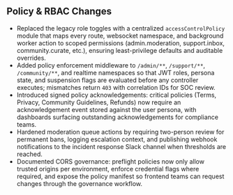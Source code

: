 ## Policy & RBAC Changes

- Replaced the legacy role toggles with a centralized `accessControlPolicy` module that maps every route, websocket namespace, and background worker action to scoped permissions (admin.moderation, support.inbox, community.curate, etc.), ensuring least-privilege defaults and auditable overrides.
- Added policy enforcement middleware to `/admin/**`, `/support/**`, `/community/**`, and realtime namespaces so that JWT roles, persona state, and suspension flags are evaluated before any controller executes; mismatches return `403` with correlation IDs for SOC review.
- Introduced signed policy acknowledgements: critical policies (Terms, Privacy, Community Guidelines, Refunds) now require an acknowledgement event stored against the user persona, with dashboards surfacing outstanding acknowledgements for compliance teams.
- Hardened moderation queue actions by requiring two-person review for permanent bans, logging escalation context, and publishing webhook notifications to the incident response Slack channel when thresholds are reached.
- Documented CORS governance: preflight policies now only allow trusted origins per environment, enforce credential flags where required, and expose the policy manifest so frontend teams can request changes through the governance workflow.
